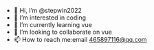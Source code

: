 - 👋 Hi, I’m @stepwin2022
- 👀 I’m interested in coding
- 🌱 I’m currently learning vue
- 💞️ I’m looking to collaborate on vue
- 📫 How to reach me:email 465897116@qq.com

<!---
stepwin2022/stepwin2022 is a ✨ special ✨ repository because its `README.md` (this file) appears on your GitHub profile.
You can click the Preview link to take a look at your changes.
--->
